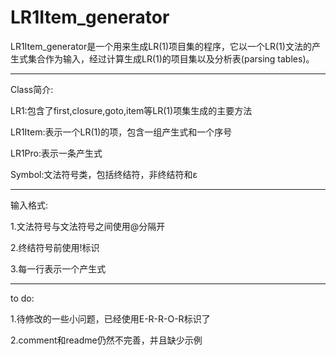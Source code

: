 LR1Item_generator
=========
LR1Item_generator是一个用来生成LR(1)项目集的程序，它以一个LR(1)文法的产生式集合作为输入，经过计算生成LR(1)的项目集以及分析表(parsing tables)。
*********
Class简介:

LR1:包含了first,closure,goto,item等LR(1)项集生成的主要方法

LR1Item:表示一个LR(1)的项，包含一组产生式和一个序号

LR1Pro:表示一条产生式

Symbol:文法符号类，包括终结符，非终结符和ε
*********
输入格式:

1.文法符号与文法符号之间使用@分隔开

2.终结符号前使用!标识

3.每一行表示一个产生式
*********
to do:

1.待修改的一些小问题，已经使用E-R-R-O-R标识了

2.comment和readme仍然不完善，并且缺少示例
